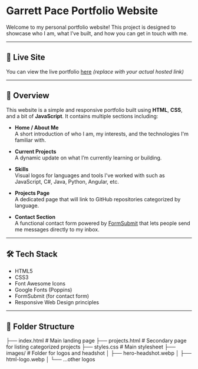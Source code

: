 # Garrett Pace Portfolio Website

Welcome to my personal portfolio website! This project is designed to showcase who I am, what I’ve built, and how you can get in touch with me.

---

## 🔗 Live Site
You can view the live portfolio [here](https://your-live-site-url.com) *(replace with your actual hosted link)*

---

## 📄 Overview

This website is a simple and responsive portfolio built using **HTML**, **CSS**, and a bit of **JavaScript**. It contains multiple sections including:

- **Home / About Me**  
  A short introduction of who I am, my interests, and the technologies I'm familiar with.

- **Current Projects**  
  A dynamic update on what I’m currently learning or building.

- **Skills**  
  Visual logos for languages and tools I've worked with such as JavaScript, C#, Java, Python, Angular, etc.

- **Projects Page**  
  A dedicated page that will link to GitHub repositories categorized by language.

- **Contact Section**  
  A functional contact form powered by [FormSubmit](https://formsubmit.co/) that lets people send me messages directly to my inbox.

---

## 🛠️ Tech Stack

- HTML5
- CSS3
- Font Awesome Icons
- Google Fonts (Poppins)
- FormSubmit (for contact form)
- Responsive Web Design principles

---

## 📁 Folder Structure

├── index.html # Main landing page
├── projects.html # Secondary page for listing categorized projects
├── styles.css # Main stylesheet
├── images/ # Folder for logos and headshot
│ ├── hero-headshot.webp
│ ├── html-logo.webp
│ └── ...other logos